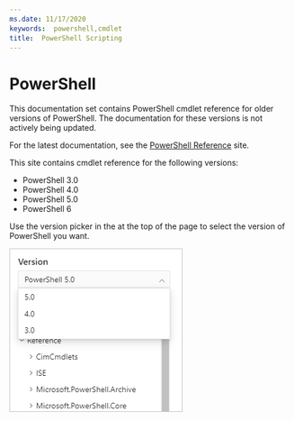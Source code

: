 ```yaml
---
ms.date: 11/17/2020
keywords:  powershell,cmdlet
title:  PowerShell Scripting
---
```

# PowerShell

This documentation set contains PowerShell cmdlet reference for older versions of PowerShell. The
documentation for these versions is not actively being updated.

For the latest documentation, see the [PowerShell Reference](/powershell/scripting/overview) site.

This site contains cmdlet reference for the following versions:

- PowerShell 3.0
- PowerShell 4.0
- PowerShell 5.0
- PowerShell 6

Use the version picker in the at the top of the page to select the version of PowerShell you want.

![version picker](../images/picker-v543.png)

